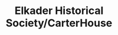 ---
layout: repo
title: "Elkader Historical Society/CarterHouse"
id: 12143
permalink: repos/12143/
---